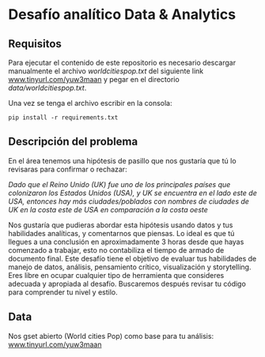 # Desafío analítico Data & Analytics

## Requisitos
Para ejecutar el contenido de este repositorio es necesario descargar manualmente el archivo _worldcitiespop.txt_ del 
siguiente link www.tinyurl.com/yuw3maan y pegar en el directorio _data/worldcitiespop.txt_.

Una vez se tenga el archivo escribir en la consola:
```
pip install -r requirements.txt
```

## Descripción del problema

En el área tenemos una hipótesis de pasillo que nos gustaría que tú lo revisaras para
confirmar o rechazar:

_Dado que el Reino Unido (UK) fue uno de los principales países que colonizaron los
Estados Unidos (USA), y UK se encuentra en el lado este de USA, entonces hay más
ciudades/poblados con nombres de ciudades de UK en la costa este de USA en
comparación a la costa oeste_

Nos gustaría que pudieras abordar esta hipótesis usando datos y tus habilidades analíticas,
y comentarnos que piensas. Lo ideal es que tú llegues a una conclusión en
aproximadamente 3 horas desde que hayas comenzado a trabajar, esto no contabiliza el
tiempo de armado de documento final.
Este desafío tiene el objetivo de evaluar tus habilidades de manejo de datos, análisis,
pensamiento crítico, visualización y storytelling. Eres libre en ocupar cualquier tipo de
herramienta que consideres adecuada y apropiada al desafío. Buscaremos después revisar
tu código para comprender tu nivel y estilo.

## Data 
Nos gset abierto (World cities Pop) como base para tu análisis: www.tinyurl.com/yuw3maan